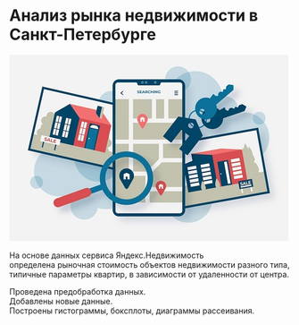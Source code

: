 # Анализ рынка недвижимости в Санкт-Петербурге
![](https://github.com/AlexaBogdan/data_analyst_projects/blob/main/image/%D0%BD%D0%B5%D0%B4%D0%B2%D0%B8%D0%B6%D0%B8%D0%BC%D0%BE%D1%81%D1%82%D1%8C.jpg?raw=true)

На основе данных сервиса Яндекс.Недвижимость  
определена рыночная стоимость объектов недвижимости разного типа,  
типичные параметры квартир, в зависимости от удаленности от центра.

Проведена предобработка данных.  
Добавлены новые данные.  
Построены гистограммы, боксплоты, диаграммы рассеивания.
